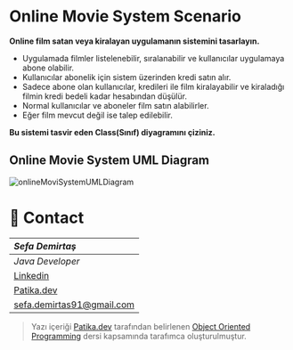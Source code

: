 # Online Movie System Scenario

**Online film satan veya kiralayan uygulamanın sistemini tasarlayın.**

- Uygulamada filmler listelenebilir, sıralanabilir ve kullanıcılar uygulamaya abone olabilir.
- Kullanıcılar abonelik için sistem üzerinden kredi satın alır.
- Sadece abone olan kullanıcılar, kredileri ile film kiralayabilir ve kiraladığı filmin kredi bedeli kadar hesabından düşülür.
- Normal kullanıcılar ve aboneler film satın alabilirler.
- Eğer film mevcut değil ise talep edilebilir.

**Bu sistemi tasvir eden Class(Sınıf) diyagramını çiziniz.**

## Online Movie System UML Diagram

![onlineMoviSystemUMLDiagram](https://user-images.githubusercontent.com/39422788/226158979-283ab152-0045-4828-b0be-d8e4ab4e4a7b.png)


 # :e-mail: Contact
|***Sefa Demirtaş***|
|:-------------|
|*Java Developer*|
|[Linkedin](https://www.linkedin.com/in/sefa-demirta%C5%9F-86b473230/)|
|[Patika.dev](https://app.patika.dev/sefad)|
|sefa.demirtas91@gmail.com|

> Yazı içeriği [Patika.dev](https://www.patika.dev/) tarafından belirlenen [Object Oriented Programming](https://app.patika.dev/courses/oop/odev-film) dersi kapsamında tarafımca oluşturulmuştur.
